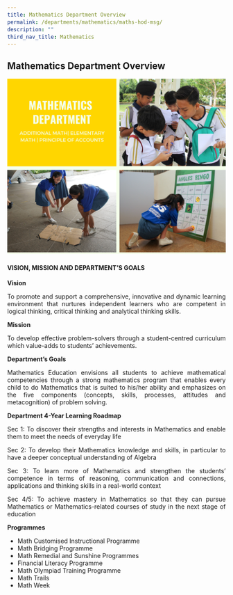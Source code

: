 ```yaml
---
title: Mathematics Department Overview
permalink: /departments/mathematics/maths-hod-msg/
description: ""
third_nav_title: Mathematics
---
```

## **Mathematics Department Overview**

![Mathematics Department Overview](/images/Departments/math-Overview.png)

#### VISION, MISSION AND DEPARTMENT’S GOALS

**Vision**

<p style="text-align:justify">To promote and support a comprehensive, innovative and dynamic learning environment that nurtures independent learners who are competent in logical thinking, critical thinking and analytical thinking skills.</p>

**Mission**

<p style="text-align:justify">To develop effective problem-solvers through a student-centred curriculum which value-adds to students’ achievements.</p>

**Department’s Goals**

<p style="text-align:justify">Mathematics Education envisions all students to achieve mathematical competencies through a strong mathematics program that enables every child to do Mathematics that is suited to his/her ability and emphasizes on the five components (concepts, skills, processes, attitudes and metacognition) of problem solving.</p>

**Department 4-Year Learning Roadmap**

<p style="text-align:justify">Sec 1:  To discover their strengths and interests in Mathematics and enable them to meet the needs of everyday life</p>

<p style="text-align:justify">Sec 2: To develop their Mathematics knowledge and skills, in particular to have a deeper conceptual understanding of Algebra</p>

<p style="text-align:justify">Sec 3: To learn more of Mathematics and strengthen the students’ competence in terms of reasoning, communication and connections, applications and thinking skills in a real-world context</p>

<p style="text-align:justify">Sec 4/5: To achieve mastery in Mathematics so that they can pursue Mathematics or Mathematics-related courses of study in the next stage of education</p>

**Programmes**

* Math Customised Instructional Programme
* Math Bridging Programme
* Math Remedial and Sunshine Programmes
* Financial Literacy Programme
* Math Olympiad Training Programme
*  Math Trails
* Math Week